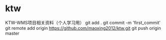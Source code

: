 # ktw
KTW-WMS项目相关资料（个人学习用）
git add .
git commit -m 'first_commit'
git remote add origin https://github.com/maoxing2012/ktw.git
git push origin master
